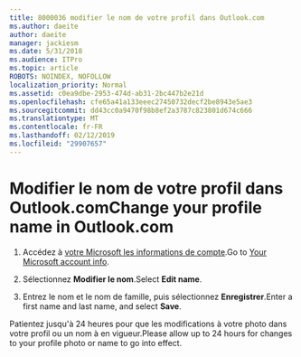 ```yaml
---
title: 8000036 modifier le nom de votre profil dans Outlook.com
ms.author: daeite
author: daeite
manager: jackiesm
ms.date: 5/31/2018
ms.audience: ITPro
ms.topic: article
ROBOTS: NOINDEX, NOFOLLOW
localization_priority: Normal
ms.assetid: c0ea9dbe-2953-474d-ab31-2bc447b2e21d
ms.openlocfilehash: cfe65a41a133eeec27450732decf2be8943e5ae3
ms.sourcegitcommit: dd43cc0a9470f98b8ef2a3787c823801d674c666
ms.translationtype: MT
ms.contentlocale: fr-FR
ms.lasthandoff: 02/12/2019
ms.locfileid: "29907657"
---
```

# <a name="change-your-profile-name-in-outlookcom"></a><span data-ttu-id="48b92-102">Modifier le nom de votre profil dans Outlook.com</span><span class="sxs-lookup"><span data-stu-id="48b92-102">Change your profile name in Outlook.com</span></span>

1. <span data-ttu-id="48b92-103">Accédez à [votre Microsoft les informations de compte](https://go.microsoft.com/fwlink/p/?linkid=860841).</span><span class="sxs-lookup"><span data-stu-id="48b92-103">Go to [Your Microsoft account info](https://go.microsoft.com/fwlink/p/?linkid=860841).</span></span>
    
2. <span data-ttu-id="48b92-104">Sélectionnez **Modifier le nom**.</span><span class="sxs-lookup"><span data-stu-id="48b92-104">Select **Edit name**.</span></span> 
    
3. <span data-ttu-id="48b92-105">Entrez le nom et le nom de famille, puis sélectionnez **Enregistrer**.</span><span class="sxs-lookup"><span data-stu-id="48b92-105">Enter a first name and last name, and select **Save**.</span></span> 
    
<span data-ttu-id="48b92-106">Patientez jusqu'à 24 heures pour que les modifications à votre photo dans votre profil ou un nom à en vigueur.</span><span class="sxs-lookup"><span data-stu-id="48b92-106">Please allow up to 24 hours for changes to your profile photo or name to go into effect.</span></span>
  


